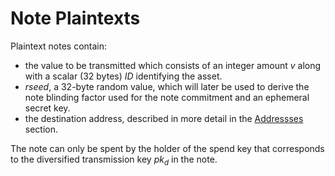 # Note Plaintexts

Plaintext notes contain:

* the value to be transmitted which consists of an integer amount $v$ along with a scalar (32 bytes) $ID$ identifying the asset.
* $rseed$, a 32-byte random value, which will later be used to derive the note blinding factor used for the
note commitment and an ephemeral secret key.
* the destination address, described in more detail in the [Addressses](../addresses_keys/addresses.md) section.

The note can only be spent by the holder of the spend key that corresponds to the diversified transmission key $pk_d$ in the note. 
